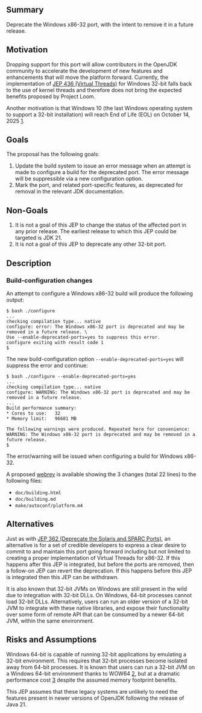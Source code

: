 Summary
-------

Deprecate the Windows x86-32 port, with the intent to remove it in a future release.

Motivation
----------

Dropping support for this port will allow contributors in the OpenJDK community to accelerate the development of new features and enhancements that will move the platform forward. Currently, the implementation of [JEP 436 (Virtual Threads)][j436] for Windows 32-bit falls back to the use of kernel threads and therefore does not bring the expected benefits proposed by Project Loom.

Another motivation is that Windows 10 (the last Windows operating system to support a 32-bit installation) will reach End of Life (EOL) on October 14, 2025 [1][1].

Goals
-----

The proposal has the following goals:

1. Update the build system to issue an error message when an attempt is made to configure a build for the deprecated port. The error message will be suppressible via a new configuration option.
1. Mark the port, and related port-specific features, as deprecated for removal in the relevant JDK documentation.

Non-Goals
---------

1. It is not a goal of this JEP to change the status of the affected port in any prior release. The earliest release to which this JEP could be targeted is JDK 21.
1. It is not a goal of this JEP to deprecate any other 32-bit port.

Description
-----------

### Build-configuration changes

An attempt to configure a Windows x86-32 build will produce the following output:

```
$ bash ./configure
...
checking compilation type... native
configure: error: The Windows x86-32 port is deprecated and may be removed in a future release. \
Use --enable-deprecated-ports=yes to suppress this error.
configure exiting with result code 1
$
```

The new build-configuration option `--enable-deprecated-ports=yes` will suppress the error and continue:

```
$ bash ./configure --enable-deprecated-ports=yes
...
checking compilation type... native
configure: WARNING: The Windows x86-32 port is deprecated and may be removed in a future release.
...
Build performance summary:
* Cores to use:   32
* Memory limit:   96601 MB

The following warnings were produced. Repeated here for convenience:
WARNING: The Windows x86-32 port is deprecated and may be removed in a future release.
$
```

The error/warning will be issued when configuring a build for Windows x86-32.

A proposed [webrev][webrev] is available showing the 3 changes (total 22 lines) to the following files:

- `doc/building.html`
- `doc/building.md`
- `make/autoconf/platform.m4`

Alternatives
------------

Just as with [JEP 362 (Deprecate the Solaris and SPARC Ports)][j362], an alternative is for a set of credible developers to express a clear desire to commit to and maintain this port going forward including but not limited to creating a proper implementation of Virtual Threads for x86-32. If this happens after this JEP is integrated, but before the ports are removed, then a follow-on JEP can revert the deprecation. If this happens before this JEP is integrated then this JEP can be withdrawn.

It is also known that 32-bit JVMs on Windows are still present in the wild due to integration with 32-bit DLLs. On Windows, 64-bit processes cannot load 32-bit DLLs. Alternatively, users can run an older version of a 32-bit JVM to integrate with these native libraries, and expose their functionality over some form of remote API that can be consumed by a newer 64-bit JVM, within the same environment.

Risks and Assumptions
---------------------

Windows 64-bit is capable of running 32-bit applications by emulating a 32-bit environment. This requires that 32-bit processes become isolated away from 64-bit processes. It is known that users can run a 32-bit JVM on a Windows 64-bit environment thanks to WOW64 [2][2], but at a dramatic performance cost [3][3] despite the assumed memory footprint benefits.

This JEP assumes that these legacy systems are unlikely to need the features present in newer versions of OpenJDK following the release of Java 21.

[1]: https://learn.microsoft.com/lifecycle/products/windows-10-home-and-pro
[2]: https://learn.microsoft.com/en-us/windows/win32/winprog64/running-32-bit-applications
[3]: https://learn.microsoft.com/en-us/troubleshoot/windows-server/performance/compatibility-limitations-32-bit-programs-64-bit-system#program-performance-considerations
[j362]: https://openjdk.org/jeps/362
[j436]: https://openjdk.org/jeps/436
[webrev]: https://microsoft.github.io/openjdk-proposals/deprecate_32_bit/webrev/
